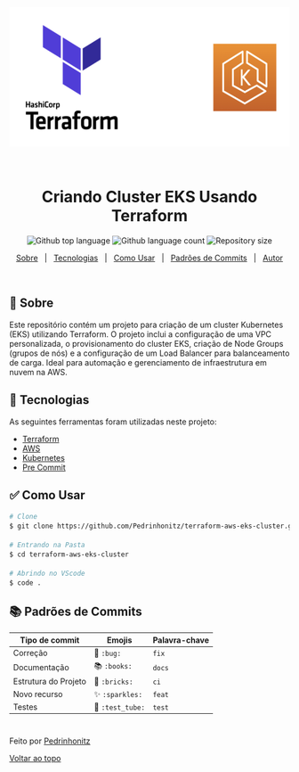 <div align="center" id="top"> 
  <img src="./img/logo.png" alt="img-logo" style="width:550px; height:250px;" />

  &#xa0;

</div>

<h1 align="center">Criando Cluster EKS Usando Terraform</h1>

<p align="center">
  <img alt="Github top language" src="https://img.shields.io/github/languages/top/Pedrinhonitz/terraform-aws-eks-cluster?color=56BEB8&logo=github">

  <img alt="Github language count" src="https://img.shields.io/github/languages/count/Pedrinhonitz/terraform-aws-eks-cluster?color=56BEB8&logo=github">

  <img alt="Repository size" src="https://img.shields.io/github/repo-size/Pedrinhonitz/terraform-aws-eks-cluster?color=56BEB8&logo=github">
</p>

<p align="center">
  <a href="#dart-sobre">Sobre</a> &#xa0; | &#xa0; 
  <a href="#rocket-tecnologias">Tecnologias</a> &#xa0; | &#xa0;
  <a href="#white_check_mark-como-usar">Como Usar</a> &#xa0; | &#xa0;
  <a href="#books-padr%C3%B5es-de-commits">Padrões de Commits</a> &#xa0; | &#xa0;
  <a href="https://github.com/Pedrinhonitz" target="_blank">Autor</a>
</p>

<br>

## :dart: Sobre ##

Este repositório contém um projeto para criação de um cluster Kubernetes (EKS) utilizando Terraform. O projeto inclui a configuração de uma VPC personalizada, o provisionamento do cluster EKS, criação de Node Groups (grupos de nós) e a configuração de um Load Balancer para balanceamento de carga. Ideal para automação e gerenciamento de infraestrutura em nuvem na AWS.

## :rocket: Tecnologias ##

As seguintes ferramentas foram utilizadas neste projeto:

- [Terraform](https://www.terraform.io/)
- [AWS](https://aws.amazon.com/pt/)
- [Kubernetes](https://kubernetes.io/pt-br/)
- [Pre Commit](https://pre-commit.com/)

## :white_check_mark: Como Usar ##
```bash
# Clone
$ git clone https://github.com/Pedrinhonitz/terraform-aws-eks-cluster.git

# Entrando na Pasta
$ cd terraform-aws-eks-cluster

# Abrindo no VScode
$ code .
```

## :books: Padrões de Commits ##

<table>
  <thead>
    <tr>
      <th>Tipo de commit</th>
      <th>Emojis</th>
      <th>Palavra-chave</th>
    </tr>
  </thead>
 <tbody>
    <tr>
      <td>Correção</td>
      <td>🐛 <code>:bug:</code></td>
      <td><code>fix</code></td>
    </tr>
    <tr>
      <td>Documentação</td>
      <td>📚 <code>:books:</code></td>
      <td><code>docs</code></td>
    </tr>
    <tr>
      <td>Estrutura do Projeto</td>
      <td>🧱 <code>:bricks:</code></td>
      <td><code>ci</code></td>
    </tr>
    <tr>
      <td>Novo recurso</td>
      <td>✨ <code>:sparkles:</code></td>
      <td><code>feat</code></td>
    </tr>
    <tr>
      <td>Testes</td>
      <td>🧪 <code>:test_tube:</code></td>
      <td><code>test</code></td>
    </tr>
  </tbody>
</table>







#
Feito por <a href="https://github.com/Pedrinhonitz" target="_blank">Pedrinhonitz</a>

<a href="#top">Voltar ao topo</a>